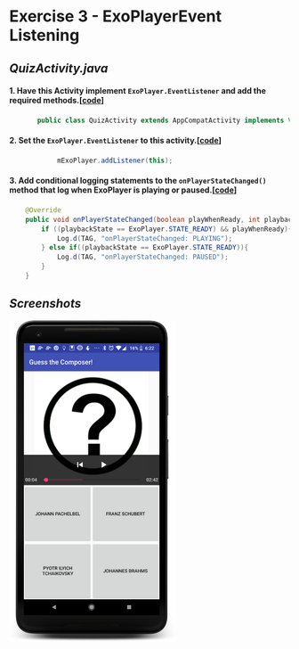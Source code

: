 # Exercise 3 - ExoPlayerEvent Listening

## *QuizActivity.java*

#### 1. Have this Activity implement `ExoPlayer.EventListener` and add the required methods.[[code][1]]
```java
       public class QuizActivity extends AppCompatActivity implements View.OnClickListener, ExoPlayer.EventListener {
```

#### 2. Set the `ExoPlayer.EventListener` to this activity.[[code][2]]

```java
            mExoPlayer.addListener(this);
```



#### 3. Add conditional logging statements to the `onPlayerStateChanged()` method that log when ExoPlayer is **playing** or **paused**.[[code][3]]

```java
    @Override
    public void onPlayerStateChanged(boolean playWhenReady, int playbackState) {
        if ((playbackState == ExoPlayer.STATE_READY) && playWhenReady){
            Log.d(TAG, "onPlayerStateChanged: PLAYING");
        } else if((playbackState == ExoPlayer.STATE_READY)){
            Log.d(TAG, "onPlayerStateChanged: PAUSED");
        }
    }
```



## *Screenshots*
<img src="screenshots/screenshot1.png" width="300">




[1]:https://github.com/aaroncrutchfield/AdvancedAndroid_ClassicalMusicQuiz/blob/ac3bc51a8dd16e89ef60214fd1b9d13e84286b1b/app/src/main/java/com/example/android/classicalmusicquiz/QuizActivity.java#L54
[2]:https://github.com/aaroncrutchfield/AdvancedAndroid_ClassicalMusicQuiz/blob/ac3bc51a8dd16e89ef60214fd1b9d13e84286b1b/app/src/main/java/com/example/android/classicalmusicquiz/QuizActivity.java#L160
[3]:https://github.com/aaroncrutchfield/AdvancedAndroid_ClassicalMusicQuiz/blob/ac3bc51a8dd16e89ef60214fd1b9d13e84286b1b/app/src/main/java/com/example/android/classicalmusicquiz/QuizActivity.java#L287-L294
